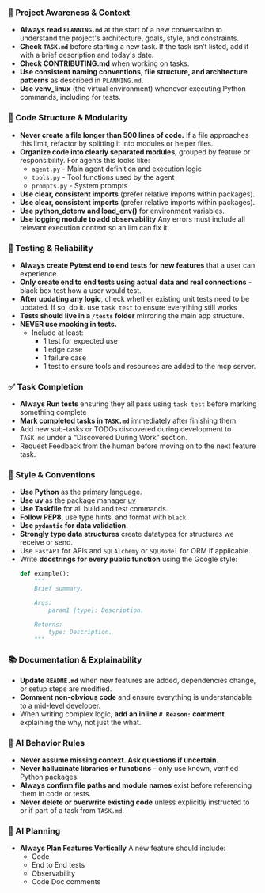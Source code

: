 ### 🔄 Project Awareness & Context
- **Always read `PLANNING.md`** at the start of a new conversation to understand the project's architecture, goals, style, and constraints.
- **Check `TASK.md`** before starting a new task. If the task isn’t listed, add it with a brief description and today's date.
- **Check CONTRIBUTING.md** when working on tasks.
- **Use consistent naming conventions, file structure, and architecture patterns** as described in `PLANNING.md`.
- **Use venv_linux** (the virtual environment) whenever executing Python commands, including for tests.

### 🧱 Code Structure & Modularity
- **Never create a file longer than 500 lines of code.** If a file approaches this limit, refactor by splitting it into modules or helper files.
- **Organize code into clearly separated modules**, grouped by feature or responsibility.
  For agents this looks like:
    - `agent.py` - Main agent definition and execution logic 
    - `tools.py` - Tool functions used by the agent 
    - `prompts.py` - System prompts
- **Use clear, consistent imports** (prefer relative imports within packages).
- **Use clear, consistent imports** (prefer relative imports within packages).
- **Use python_dotenv and load_env()** for environment variables.
- **Use logging module to add observability** Any errors must include all relevant execution context so an llm can fix it.

### 🧪 Testing & Reliability
- **Always create Pytest end to end tests for new features** that a user can experience.
- **Only create end to end tests using actual data and real connections** - black box test how a user would test.
- **After updating any logic**, check whether existing unit tests need to be updated. If so, do it. use `task test` to ensure everything still works
- **Tests should live in a `/tests` folder** mirroring the main app structure.
- **NEVER use mocking in tests.** 
  - Include at least:
    - 1 test for expected use
    - 1 edge case
    - 1 failure case
    - 1 test to ensure tools and resources are added to the mcp server.

### ✅ Task Completion
- **Always Run tests** ensuring they all pass using `task test` before marking something complete
- **Mark completed tasks in `TASK.md`** immediately after finishing them.
- Add new sub-tasks or TODOs discovered during development to `TASK.md` under a “Discovered During Work” section.
- Request Feedback from the human before moving on to the next feature task.

### 📎 Style & Conventions
- **Use Python** as the primary language.
- **Use uv** as the package manager [uv](https://github.com/astral-sh/uv)
- **Use Taskfile** for all build and test commands.
- **Follow PEP8**, use type hints, and format with `black`.
- **Use `pydantic` for data validation**.
- **Strongly type data structures** create datatypes for structures we receive or send.
- Use `FastAPI` for APIs and `SQLAlchemy` or `SQLModel` for ORM if applicable.
- Write **docstrings for every public function** using the Google style:
  ```python
  def example():
      """
      Brief summary.

      Args:
          param1 (type): Description.

      Returns:
          type: Description.
      """
  ```

### 📚 Documentation & Explainability
- **Update `README.md`** when new features are added, dependencies change, or setup steps are modified.
- **Comment non-obvious code** and ensure everything is understandable to a mid-level developer.
- When writing complex logic, **add an inline `# Reason:` comment** explaining the why, not just the what.

### 🧠 AI Behavior Rules
- **Never assume missing context. Ask questions if uncertain.**
- **Never hallucinate libraries or functions** – only use known, verified Python packages.
- **Always confirm file paths and module names** exist before referencing them in code or tests.
- **Never delete or overwrite existing code** unless explicitly instructed to or if part of a task from `TASK.md`.

### 📝 AI Planning
- **Always Plan Features Vertically** A new feature should include:
  - Code
  - End to End tests
  - Observability
  - Code Doc comments